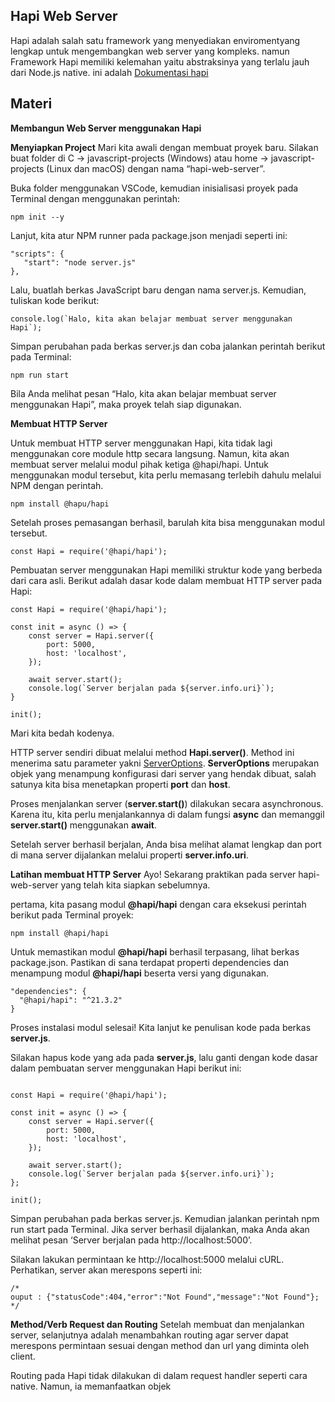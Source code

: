## Hapi Web Server

Hapi adalah salah satu framework yang menyediakan enviromentyang lengkap untuk mengembangkan web server yang kompleks.
namun Framework Hapi memiliki kelemahan yaitu abstraksinya yang terlalu jauh dari Node.js native.
ini adalah [Dokumentasi hapi](https://hapi.dev/tutorials/?lang=en_US)

## Materi

**Membangun Web Server menggunakan Hapi**

**Menyiapkan Project**
Mari kita awali dengan membuat proyek baru. Silakan buat folder di C -> javascript-projects (Windows) atau home -> javascript-projects (Linux dan macOS) dengan nama “hapi-web-server”.

Buka folder menggunakan VSCode, kemudian inisialisasi proyek pada Terminal dengan menggunakan perintah:

```
npm init --y
```

Lanjut, kita atur NPM runner pada package.json menjadi seperti ini:

```
"scripts": {
   "start": "node server.js"
},
```

Lalu, buatlah berkas JavaScript baru dengan nama server.js. Kemudian, tuliskan kode berikut:

```
console.log(`Halo, kita akan belajar membuat server menggunakan Hapi`);
```

Simpan perubahan pada berkas server.js dan coba jalankan perintah berikut pada Terminal:

```
npm run start
```

Bila Anda melihat pesan “Halo, kita akan belajar membuat server menggunakan Hapi”, maka proyek telah siap digunakan.

**Membuat HTTP Server**

Untuk membuat HTTP server menggunakan Hapi, kita tidak lagi menggunakan core module http secara langsung. Namun, kita akan membuat server melalui modul pihak ketiga @hapi/hapi. Untuk menggunakan modul tersebut, kita perlu memasang terlebih dahulu melalui NPM dengan perintah.

```
npm install @hapu/hapi
```

Setelah proses pemasangan berhasil, barulah kita bisa menggunakan modul tersebut.

```
const Hapi = require('@hapi/hapi');
```

Pembuatan server menggunakan Hapi memiliki struktur kode yang berbeda dari cara asli. Berikut adalah dasar kode dalam membuat HTTP server pada Hapi:

```
const Hapi = require('@hapi/hapi');

const init = async () => {
    const server = Hapi.server({
        port: 5000,
        host: 'localhost',
    });

    await server.start();
    console.log(`Server berjalan pada ${server.info.uri}`);
}

init();
```

Mari kita bedah kodenya.

HTTP server sendiri dibuat melalui method **Hapi.server()**. Method ini menerima satu parameter yakni [ServerOptions](https://hapi.dev/api/?v=20.3.0#server.options). **ServerOptions** merupakan objek yang menampung konfigurasi dari server yang hendak dibuat, salah satunya kita bisa menetapkan properti **port** dan **host**.

Proses menjalankan server (**server.start()**) dilakukan secara asynchronous. Karena itu, kita perlu menjalankannya di dalam fungsi **async** dan memanggil **server.start()** menggunakan **await**.

Setelah server berhasil berjalan, Anda bisa melihat alamat lengkap dan port di mana server dijalankan melalui properti **server.info.uri**.

**Latihan membuat HTTP Server**
Ayo! Sekarang praktikan pada server hapi-web-server yang telah kita siapkan sebelumnya.

pertama, kita pasang modul **@hapi/hapi** dengan cara eksekusi perintah berikut pada Terminal proyek:

```
npm install @hapi/hapi
```

Untuk memastikan modul **@hapi/hapi** berhasil terpasang, lihat berkas package.json. Pastikan di sana terdapat properti dependencies dan menampung modul **@hapi/hapi** beserta versi yang digunakan.

```
"dependencies": {
  "@hapi/hapi": "^21.3.2"
}
```

Proses instalasi modul selesai! Kita lanjut ke penulisan kode pada berkas **server.js**.

Silakan hapus kode yang ada pada **server.js**, lalu ganti dengan kode dasar dalam pembuatan server menggunakan Hapi berikut ini:

```

const Hapi = require('@hapi/hapi');

const init = async () => {
    const server = Hapi.server({
        port: 5000,
        host: 'localhost',
    });

    await server.start();
    console.log(`Server berjalan pada ${server.info.uri}`);
};

init();
```

Simpan perubahan pada berkas server.js. Kemudian jalankan perintah npm run start pada Terminal. Jika server berhasil dijalankan, maka Anda akan melihat pesan ‘Server berjalan pada http://localhost:5000’.

Silakan lakukan permintaan ke http://localhost:5000 melalui cURL. Perhatikan, server akan merespons seperti ini:

```
/*
ouput : {"statusCode":404,"error":"Not Found","message":"Not Found"};
*/
```

**Method/Verb Request dan Routing**
Setelah membuat dan menjalankan server, selanjutnya adalah menambahkan routing agar server dapat merespons permintaan sesuai dengan method dan url yang diminta oleh client.

Routing pada Hapi tidak dilakukan di dalam request handler seperti cara native. Namun, ia memanfaatkan objek 
